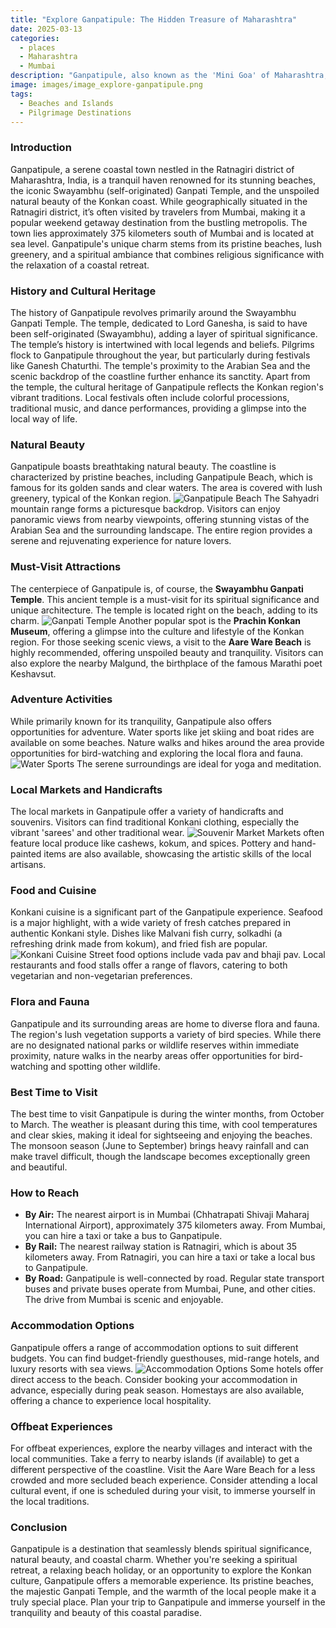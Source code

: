 ```yaml
---
title: "Explore Ganpatipule: The Hidden Treasure of Maharashtra"
date: 2025-03-13
categories:
  - places
  - Maharashtra
  - Mumbai
description: "Ganpatipule, also known as the 'Mini Goa' of Maharashtra, is a charming coastal village located near Mumbai. It offers pristine beaches, vibrant marine life, and opportunities for water sports. The village is surrounded by lush green hills and crystal-clear waters, making it a perfect destination for nature lovers and adventure seekers alike."
image: images/image_explore-ganpatipule.png
tags: 
  - Beaches and Islands
  - Pilgrimage Destinations
---
```



### **Introduction**

Ganpatipule, a serene coastal town nestled in the Ratnagiri district of Maharashtra, India, is a tranquil haven renowned for its stunning beaches, the iconic Swayambhu (self-originated) Ganpati Temple, and the unspoiled natural beauty of the Konkan coast. While geographically situated in the Ratnagiri district, it’s often visited by travelers from Mumbai, making it a popular weekend getaway destination from the bustling metropolis. The town lies approximately 375 kilometers south of Mumbai and is located at sea level. Ganpatipule's unique charm stems from its pristine beaches, lush greenery, and a spiritual ambiance that combines religious significance with the relaxation of a coastal retreat.

### **History and Cultural Heritage**

The history of Ganpatipule revolves primarily around the Swayambhu Ganpati Temple. The temple, dedicated to Lord Ganesha, is said to have been self-originated (Swayambhu), adding a layer of spiritual significance. The temple’s history is intertwined with local legends and beliefs. Pilgrims flock to Ganpatipule throughout the year, but particularly during festivals like Ganesh Chaturthi. The temple's proximity to the Arabian Sea and the scenic backdrop of the coastline further enhance its sanctity. Apart from the temple, the cultural heritage of Ganpatipule reflects the Konkan region's vibrant traditions. Local festivals often include colorful processions, traditional music, and dance performances, providing a glimpse into the local way of life.

### **Natural Beauty**

Ganpatipule boasts breathtaking natural beauty. The coastline is characterized by pristine beaches, including Ganpatipule Beach, which is famous for its golden sands and clear waters. The area is covered with lush greenery, typical of the Konkan region. <img src="placeholder_beach_image.jpg" alt="Ganpatipule Beach"> The Sahyadri mountain range forms a picturesque backdrop. Visitors can enjoy panoramic views from nearby viewpoints, offering stunning vistas of the Arabian Sea and the surrounding landscape. The entire region provides a serene and rejuvenating experience for nature lovers.

### **Must-Visit Attractions**

The centerpiece of Ganpatipule is, of course, the **Swayambhu Ganpati Temple**. This ancient temple is a must-visit for its spiritual significance and unique architecture. The temple is located right on the beach, adding to its charm. <img src="placeholder_ganpati_temple_image.jpg" alt="Ganpati Temple"> Another popular spot is the **Prachin Konkan Museum**, offering a glimpse into the culture and lifestyle of the Konkan region. For those seeking scenic views, a visit to the **Aare Ware Beach** is highly recommended, offering unspoiled beauty and tranquility. Visitors can also explore the nearby Malgund, the birthplace of the famous Marathi poet Keshavsut.

### **Adventure Activities**

While primarily known for its tranquility, Ganpatipule also offers opportunities for adventure. Water sports like jet skiing and boat rides are available on some beaches. Nature walks and hikes around the area provide opportunities for bird-watching and exploring the local flora and fauna. <img src="placeholder_watersports_image.jpg" alt="Water Sports"> The serene surroundings are ideal for yoga and meditation.

### **Local Markets and Handicrafts**

The local markets in Ganpatipule offer a variety of handicrafts and souvenirs. Visitors can find traditional Konkani clothing, especially the vibrant 'sarees' and other traditional wear. <img src="placeholder_souvenir_image.jpg" alt="Souvenir Market"> Markets often feature local produce like cashews, kokum, and spices. Pottery and hand-painted items are also available, showcasing the artistic skills of the local artisans.

### **Food and Cuisine**

Konkani cuisine is a significant part of the Ganpatipule experience. Seafood is a major highlight, with a wide variety of fresh catches prepared in authentic Konkani style. Dishes like Malvani fish curry, solkadhi (a refreshing drink made from kokum), and fried fish are popular. <img src="placeholder_food_image.jpg" alt="Konkani Cuisine"> Street food options include vada pav and bhaji pav. Local restaurants and food stalls offer a range of flavors, catering to both vegetarian and non-vegetarian preferences.

### **Flora and Fauna**

Ganpatipule and its surrounding areas are home to diverse flora and fauna. The region's lush vegetation supports a variety of bird species. While there are no designated national parks or wildlife reserves within immediate proximity, nature walks in the nearby areas offer opportunities for bird-watching and spotting other wildlife.

### **Best Time to Visit**

The best time to visit Ganpatipule is during the winter months, from October to March. The weather is pleasant during this time, with cool temperatures and clear skies, making it ideal for sightseeing and enjoying the beaches. The monsoon season (June to September) brings heavy rainfall and can make travel difficult, though the landscape becomes exceptionally green and beautiful.

### **How to Reach**

*   **By Air:** The nearest airport is in Mumbai (Chhatrapati Shivaji Maharaj International Airport), approximately 375 kilometers away. From Mumbai, you can hire a taxi or take a bus to Ganpatipule.
*   **By Rail:** The nearest railway station is Ratnagiri, which is about 35 kilometers away. From Ratnagiri, you can hire a taxi or take a local bus to Ganpatipule.
*   **By Road:** Ganpatipule is well-connected by road. Regular state transport buses and private buses operate from Mumbai, Pune, and other cities. The drive from Mumbai is scenic and enjoyable.

### **Accommodation Options**

Ganpatipule offers a range of accommodation options to suit different budgets. You can find budget-friendly guesthouses, mid-range hotels, and luxury resorts with sea views. <img src="placeholder_accommodation_image.jpg" alt="Accommodation Options"> Some hotels offer direct access to the beach. Consider booking your accommodation in advance, especially during peak season. Homestays are also available, offering a chance to experience local hospitality.

### **Offbeat Experiences**

For offbeat experiences, explore the nearby villages and interact with the local communities. Take a ferry to nearby islands (if available) to get a different perspective of the coastline. Visit the Aare Ware Beach for a less crowded and more secluded beach experience. Consider attending a local cultural event, if one is scheduled during your visit, to immerse yourself in the local traditions.

### **Conclusion**

Ganpatipule is a destination that seamlessly blends spiritual significance, natural beauty, and coastal charm. Whether you're seeking a spiritual retreat, a relaxing beach holiday, or an opportunity to explore the Konkan culture, Ganpatipule offers a memorable experience. Its pristine beaches, the majestic Ganpati Temple, and the warmth of the local people make it a truly special place. Plan your trip to Ganpatipule and immerse yourself in the tranquility and beauty of this coastal paradise.


